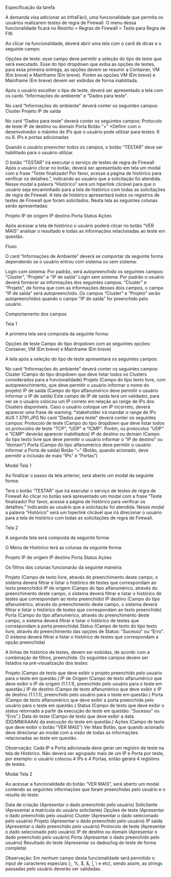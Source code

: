 Especificação da tarefa

A demanda visa adicionar ao InfraFácil, uma funcionalidade que permita os usuários realizarem testes de regra de Firewall. O menu dessa funcionalidade ficará no Restrito > Regras de Firewall > Teste para Regra de FW.

Ao clicar na funcionalidade, deverá abrir uma tela com o card de dicas e o seguinte campo:

Opções de teste: esse campo deve permitir a seleção do tipo de teste que será executado. Esse do tipo dropdown que exiba as opções de testes, para essa primeira entrega, as opções devem se resumir a Container, VM (Em breve) e Mainframe (Em breve). Porém as opções VM (Em breve) e Mainframe (Em breve) devem ser exibidas de forma inabilitada.

Após o usuário escolher o tipo de teste, deverá ser apresentado a tela com os cards “Informações do ambiente” e “Dados para teste”.

No card “Informações do ambiente” deverá conter os seguintes campos:
Cluster
Projeto
IP de saída

 
No card “Dados para teste” deverá conter os seguintes campos:
Protocolo de teste
IP de destino ou domain
Porta
Botão “+” *Definir com o desenvolvedor o máximo de IPs que o usuário pode utilizar para testes: 6 ou 8.
IPs e portas adicionadas

Quando o usuário preencher todos os campos, o botão “TESTAR” deve ser habilitado para o usuário utilizar.

O botão “TESTAR” irá executar o serviço de testes de regra de Firewall
Após o usuário clicar no botão, deverá ser apresentado em tela um modal com a frase “Teste finalizado! Por favor, acesse a página de histórico para verificar os detalhes.”, indicando ao usuário que a solicitação foi atendida.
Nesse modal a palavra “Histórico” será um hiperlink clicável para que o usuário seja encaminhado para a tela de histórico com todas as solicitações de regra de Firewall.
A tela de histórico apresentará todos os registros de testes de Firewall que foram solicitados. Nesta tela as seguintes colunas serão apresentadas:

Projeto
IP de origem
IP destino
Porta
Status
Ações

Após acessar a tela de histórico o usuário poderá clicar no botão “VER MAIS” analisar o resultado e todas as informações relacionadas ao teste em questão.


Fluxo

O card “Informações de Ambiente” deverá se comportar da seguinte forma dependendo se o usuário entrou com sistema ou sem sistema:

Login com sistema:
Por padrão, será autopreenchido os seguintes campos: “Cluster”, “Projeto” e “IP de saída”
Login sem sistema:
Por padrão o usuário deverá fornecer as informações dos seguintes campos: “Cluster” e “Projeto”, de forma que com as informações desses dois campos, o campo “IP de saída” será autopreenchido.
Os campos “Cluster” e “Projeto” serão autopreenchidos quando o campo “IP de saída” for preenchido pelo usuário.

Comportamento dos campos

Tela 1

A primeira tela será composta da seguinte forma:

Opções de teste
Campo do tipo dropdown com as seguintes opções: Container, VM (Em breve) e Mainframe (Em breve)

A tela após a seleção do tipo de teste apresentará os seguintes campos:

No card “Informações do ambiente” deverá conter os seguintes campos:
Cluster (Campo do tipo dropdown que deve listar todos os Clusters considerados para a funcionalidade)
Projeto (Campo do tipo texto livre, com autopreenchimento, que deve permitir o usuário informar o nome do projeto)
IP de saída (Campo do tipo alfanumérico deve permitir o usuário informar o IP de saída)
Este campo de IP de saída terá um validador, para ver se o usuário colocou um IP correto em relação ao range de IPs dos Clusters disponíveis. Caso o usuário coloque um IP incorreto, deverá aparecer uma frase de warning: *stakeholder irá mandar o range de IPs
AUX 1 3791.JPG
No card “Dados para teste” deverá conter os seguintes campos:
Protocolo de teste (Campo do tipo dropdown que deve listar todos os protocolos de teste “TCP”, “UDP” e “ICMP". Porém, os protocolos “UDP” e “ICMP" deverão aparecer inabilitados)
IP de destino ou domain (Campo do tipo texto livre que deve permitir o usuário informar o “IP de destino” ou “domain”)
Porta (Campo do tipo alfanumérico deve permitir o usuário informar a Porta de saída)
Botão “+” (Botão, quando acionado, deve permitir a inclusão de mais “IPs” e “Portas”)

Modal Tela 1

Ao finalizar o passo da tela anterior, será aberto um modal da seguinte forma:

Terá o botão “TESTAR” que irá executar o serviço de testes de regra de Firewall
Ao clicar no botão será apresentado um modal com a frase “Teste finalizado! Por favor, acesse a página de histórico para verificar os detalhes.” Indicando ao usuário que a solicitação foi atendida.
Nesse modal a palavra “Histórico” será um hiperlink clicável que irá direcionar o usuário para a tela de histórico com todas as solicitações de regra de Firewall.

Tela 2

A segunda tela será composta da seguinte forma:

O Menu de Histórico terá as colunas da seguinte forma:
                      
Projeto 
IP de origem
IP destino
Porta
Status
Ações
 

Os filtros das colunas funcionarão da seguinte maneira:

Projeto (Campo de texto livre, através do preenchimento deste campo, o sistema deverá filtrar e listar o histórico de testes que correspondam ao texto preenchido)
IP de origem (Campo do tipo alfanumérico, através do preenchimento deste campo, o sistema deverá filtrar e listar o histórico de testes que correspondam ao texto preenchido)
IP destino (Campo do tipo alfanumérico, através do preenchimento deste campo, o sistema deverá filtrar e listar o histórico de testes que correspondam ao texto preenchido)
Porta (Campo do tipo alfanumérico, através do preenchimento deste campo, o sistema deverá filtrar e listar o histórico de testes que correspondam à porta preenchida)
Status (Campo de texto do tipo texto livre, através do preenchimento das opções de Status: “Sucesso” ou “Erro". O sistema deverá filtrar e listar o histórico de testes que correspondam a opção preenchida)
 

A linhas de histórico de testes, devem ser exibidas, de acordo com a combinação de filtros, preenchida. Os seguintes campos devem ser listados na pré-visualização dos testes:

Projeto (Campo de texto que deve exibir o projeto preenchido pelo usuário para o teste em questão.)
IP de Origem (Campo de texto alfanumérico que deve exibir o IP de origem (1.1.1.1), preenchido pelo usuário para o teste em questão.)
IP de destino (Campo de texto alfanumérico que deve exibir o IP de destino (1.1.1.1), preenchido pelo usuário para o teste em questão.)
Porta (Campo de texto alfanumérico que deve exibir a porta preenchida pelo usuário para o teste em questão.)
Status (Campo de texto que deve exibir o status retornado a partir da execução do teste em questão: “Sucesso” ou “Erro".)
Data do teste (Campo de texto que deve exibir a data (DD/MM/AAAA) da execução do teste em questão.)
Ações (Campo de texto que deve exibir o botão “VER MAIS”)
Ver Mais Botão, que quando acionado deve direcionar ao modal com a visão de todas as informações relacionadas ao teste em questão.

Observação: Cada IP e Porta adicionada deve gerar um registro de teste na tela de Histórico. Não deverá ser agrupado mais de um IP e Porta por teste, por exemplo: o usuário colocou 4 IPs e 4 Portas, então gerará 4 registros de testes.

Modal Tela 2

Ao acessar a funcionalidade do botão “VER MAIS”, será aberto um modal contendo as seguintes informações que foram preenchidas pelo usuário e o resulta do teste:

Data de criação (Apresentar o dado preenchido pelo usuário)
Solicitante (Apresentar a matrícula do usuário solicitante)
Opções de teste (Apresentar o dado preenchido pelo usuário)
Cluster (Apresentar o dado selecionado pelo usuário)
Projeto (Apresentar o dado preenchido pelo usuário)
IP saída (Apresentar o dado preenchido pelo usuário)
Protocolo de teste (Apresentar o dado selecionado pelo usuário)
IP de destino ou domain (Apresentar o dado preenchido pelo usuário)
Porta (Apresentar o dado preenchido pelo usuário)
Resultado do teste (Apresentar os dados/log do teste de forma completa)

Observação: Em nenhum campo desta funcionalidade será permitido o input de caracteres especiais (;, %, $, &, |, \ e etc), sendo assim, as strings passadas pelo usuário deverão ser validadas.

